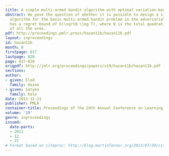 ```yaml
---
title: A simple multi-armed bandit algorithm with optimal variation-bounded regret
abstract: We pose the question of whether it is possible to design a simple, linear-time
  algorithm for the basic multi-armed bandit problem in the adversarial setting which
  has a regret bound of O(\sqrtQ \log T), where Q is the total quadratic variation
  of all the arms.
pdf: http://proceedings.pmlr.press/hazan11b/hazan11b.pdf
layout: inproceedings
id: hazan11b
month: 0
firstpage: 817
lastpage: 820
page: 817-820
origpdf: http://jmlr.org/proceedings/papers/v19/hazan11b/hazan11b.pdf
sections: 
author:
- given: Elad
  family: Hazan
- given: Satyen
  family: Kale
date: 2011-12-21
publisher: PMLR
container-title: Proceedings of the 24th Annual Conference on Learning Theory
volume: '19'
genre: inproceedings
issued:
  date-parts:
  - 2011
  - 12
  - 21
# Format based on citeproc: http://blog.martinfenner.org/2013/07/30/citeproc-yaml-for-bibliographies/
---
```

